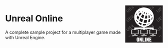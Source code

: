 <a href="https://github.com/JasperDre/Unreal-Online"><img src="Assets/Icon_Online129.png" align="right" width="120" height="120" alt="Unreal Online" title="Unreal Online"></a>

# Unreal Online
A complete sample project for a multiplayer game made with Unreal Engine.

